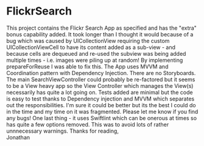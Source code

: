 # FlickrSearch
This project contains the Flickr Search App as specified and has the "extra" bonus capability added. 
It took longer than I thought it would because of a bug which was caused by UICollectionView requiring the custom UICollectionViewCell to have its content added as a sub-view - and because cells are dequeued 
and re-used the subview was being added multiple times - i.e. images were piling up at random!  By implementing prepareForReuse I was able to fix this. 
The App uses MVVM and Coordination pattern with Dependency Injection. There are no Storyboards. The main SearchViewController could probably be re-factored but it seems to be a View 
heavy app so the View Controller which manages the View(s) necessarily has quite a lot going on. 
Tests added are minimal but the code is easy to test thanks to Dependency injection and MVVM which separates out the responsibilities. I'm sure it could be better but its the best 
I could do in the time and my time on it was fragmented. Please let me know if you find any bugs! One last thing - it uses Swiftlint which can be onerous at times so has 
quite a few options removed. This was to avoid lots of rather unnnecessary warnings. Thanks for reading,  
Jonathan
